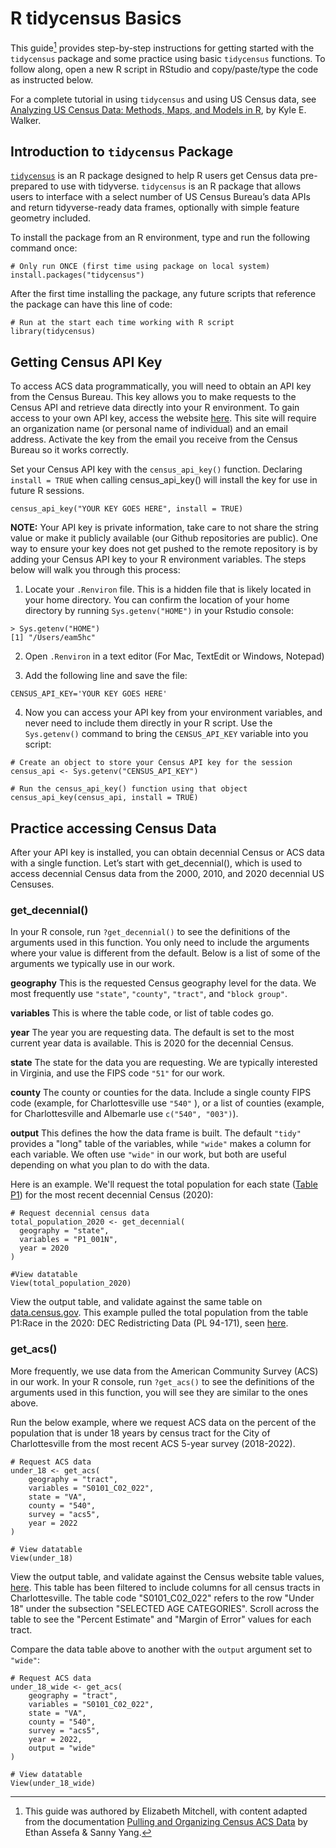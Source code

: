 # R tidycensus Basics

This guide[^1] provides step-by-step instructions for getting started with the `tidycensus` package and some practice using basic `tidycensus` functions. To follow along, open a new R script in RStudio and copy/paste/type the code as instructed below. 

For a complete tutorial in using `tidycensus` and using US Census data, see [Analyzing US Census Data: Methods, Maps, and Models in R](https://walker-data.com/census-r/index.html), by Kyle E. Walker. 

## Introduction to `tidycensus` Package

[`tidycensus`](https://walker-data.com/tidycensus/) is an R package designed to help R users get Census data pre-prepared to use with tidyverse. `tidycensus` is an R package that allows users to interface with a select number of US Census Bureau’s data APIs and return tidyverse-ready data frames, optionally with simple feature geometry included.

To install the package from an R environment, type and run the following command once:

```
# Only run ONCE (first time using package on local system)
install.packages("tidycensus")
```

After the first time installing the package, any future scripts that reference the package can have this line of code:

```
# Run at the start each time working with R script
library(tidycensus)
```

## Getting Census API Key

To access ACS data programmatically, you will need to obtain an API key from the Census Bureau. This key allows you to make requests to the Census API and retrieve data directly into your R environment. To gain access to your own API key, access the website [here](https://api.census.gov/data/key_signup.html). This site will require an organization name (or personal name of individual) and an email address. Activate the key from the email you receive from the Census Bureau so it works correctly.

Set your Census API key with the `census_api_key()` function. Declaring `install = TRUE` when calling census_api_key() will install the key for use in future R sessions.

```
census_api_key("YOUR KEY GOES HERE", install = TRUE)
```

**NOTE:** Your API key is private information, take care to not share the string value or make it publicly available (our Github repositories are public). One way to ensure your key does not get pushed to the remote repository is by adding your Census API key to your R environment variables. The steps below will walk you through this process:

1. Locate your `.Renviron` file. This is a hidden file that is likely located in your home directory. You can confirm the location of your home directory by running `Sys.getenv("HOME")` in your Rstudio console:

```
> Sys.getenv("HOME")
[1] "/Users/eam5hc"
```

2. Open `.Renviron` in a text editor (For Mac, TextEdit or Windows, Notepad)

3. Add the following line and save the file:

```
CENSUS_API_KEY='YOUR KEY GOES HERE'
```

4. Now you can access your API key from your environment variables, and never need to include them directly in your R script. Use the `Sys.getenv()` command to bring the `CENSUS_API_KEY` variable into you script:

```
# Create an object to store your Census API key for the session
census_api <- Sys.getenv("CENSUS_API_KEY")

# Run the census_api_key() function using that object
census_api_key(census_api, install = TRUE)
```

## Practice accessing Census Data

After your API key is installed, you can obtain decennial Census or ACS data with a single function. Let’s start with get_decennial(), which is used to access decennial Census data from the 2000, 2010, and 2020 decennial US Censuses.

### get_decennial()

In your R console, run `?get_decennial()` to see the definitions of the arguments used in this function. You only need to include the arguments where your value is different from the default. Below is a list of some of the arguments we typically use in our work.

**geography**
This is the requested Census geography level for the data. We most frequently use `"state"`, `"county"`, `"tract"`, and `"block group"`.

**variables**
This is where the table code, or list of table codes go.

**year**
The year you are requesting data. The default is set to the most current year data is available. This is 2020 for the decennial Census.

**state**
The state for the data you are requesting. We are typically interested in Virginia, and use the FIPS code `"51"` for our work.

**county**
The county or counties for the data. Include a single county FIPS code (example, for Charlottesville use `"540"` ), or a list of counties (example, for Charlottesville and Albemarle use `c("540", "003")`).

**output**
This defines the how the data frame is built. The default `"tidy"` provides a "long" table of the variables, while `"wide"` makes a column for each variable. We often use `"wide"` in our work, but both are useful depending on what you plan to do with the data.


Here is an example. We'll request the total population for each state ([Table P1](https://data.census.gov/table/DECENNIALPL2020.P1)) for the most recent decennial Census (2020):

```
# Request decennial census data
total_population_2020 <- get_decennial(
  geography = "state", 
  variables = "P1_001N",
  year = 2020
)

#View datatable
View(total_population_2020)
```

View the output table, and validate against the same table on [data.census.gov](https://data.census.gov/). This example pulled the total population from the table P1:Race in the 2020: DEC Redistricting Data (PL 94-171), seen [here](https://data.census.gov/table/DECENNIALPL2020.P1).

### get_acs()

More frequently, we use data from the American Community Survey (ACS) in our work. In your R console, run `?get_acs()` to see the definitions of the arguments used in this function, you will see they are similar to the ones above.

Run the below example, where we request ACS data on the percent of the population that is under 18 years by census tract for the City of Charlottesville from the most recent ACS 5-year survey (2018-2022).

```
# Request ACS data
under_18 <- get_acs(
    geography = "tract",
    variables = "S0101_C02_022", 
    state = "VA", 
    county = "540", 
    survey = "acs5",
    year = 2022
)

# View datatable
View(under_18)
```

View the output table, and validate against the Census website table values, [here](https://data.census.gov/table?q=S0101&g=050XX00US51540,51540$1400000_1400000US51540000201,51540000202,51540000302,51540000401,51540000402,51540000501,51540000502,51540000600,51540000700,51540000800,51540000900,51540001000). This table has been filtered to include columns for all census tracts in Charlottesville. The table code "S0101_C02_022" refers to the row "Under 18" under the subsection "SELECTED AGE CATEGORIES". Scroll across the table to see the "Percent Estimate" and "Margin of Error" values for each tract.

Compare the data table above to another with the `output` argument set to `"wide"`:

```
# Request ACS data
under_18_wide <- get_acs(
    geography = "tract",
    variables = "S0101_C02_022", 
    state = "VA", 
    county = "540", 
    survey = "acs5",
    year = 2022,
    output = "wide"
)

# View datatable
View(under_18_wide)
```


[^1]: This guide was authored by Elizabeth Mitchell, with content adapted from the documentation [Pulling and Organizing Census ACS Data](https://virginiaequitycenter.github.io/cdf-united-way-2023-24/Documentation/combined-county-documentation.html) by Ethan Assefa & Sanny Yang.